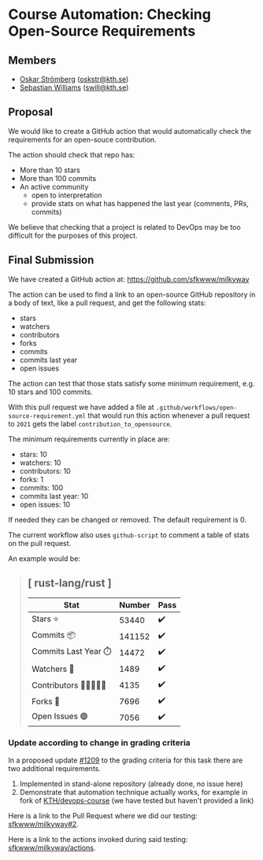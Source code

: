# Course Automation: Checking Open-Source Requirements

## Members
- [Oskar Strömberg](https://github.com/oskstr) (oskstr@kth.se)
- [Sebastian Williams](https://github.com/sfkwww) (swill@kth.se)

## Proposal

We would like to create a GitHub action that would automatically check the requirements for an open-souce contribution.

The action should check that repo has:
- More than 10 stars
- More than 100 commits
- An active community
  - open to interpretation
  - provide stats on what has happened the last year (comments, PRs, commits)

We believe that checking that a project is related to DevOps may be too difficult for the purposes of this project.

## Final Submission
We have created a GitHub action at: https://github.com/sfkwww/milkyway

The action can be used to find a link to an open-source GitHub repository in a body of text, like a pull request, and 
get the following stats:
 - stars
 - watchers
 - contributors
 - forks
 - commits
 - commits last year
 - open issues
 
 The action can test that those stats satisfy some minimum requirement, e.g. 10 stars and 100 commits.
 
 With this pull request we have added a file at `.github/workflows/open-source-requirement.yml` that 
 would run this action whenever a pull request to `2021` gets the label `contribution_to_opensource`.
 
 The minimum requirements currently in place are:
 - stars: 10
 - watchers: 10
 - contributors: 10
 - forks: 1
 - commits: 100
 - commits last year: 10
 - open issues: 10
 
 If needed they can be changed or removed. The default requirement is 0. 
 
 The current workflow also uses `github-script` to comment a table of stats on the pull request.

An example would be:

>  [ rust-lang/rust ]
>  -----------------------
>  | Stat  |  Number |  Pass | 
>  |---|---|---|
>  |Stars ⭐              | 53440             | ✔️   |
>  |Commits 📦            | 141152           | ✔️ |
>  |Commits Last Year ⏱️  | 14472 | ✔️ |
>  |Watchers 👀           | 1489          | ✔️ |
>  |Contributors 🧑🏻‍🤝‍🧑🏻       | 4135      | ✔️ |
>  |Forks 🍴               | 7696             | ✔️ |
>  |Open Issues 🟢        | 7056       | ✔️ |

### Update according to change in grading criteria
In a proposed update [#1209](https://github.com/KTH/devops-course/pull/1209) to the grading criteria for this task there are two additional requirements.

1. Implemented in stand-alone repository (already done, no issue here)
2. Demonstrate that automation technique actually works, for example in fork of [KTH/devops-course](https://github.com/KTH/devops-course) (we have tested but haven't provided a link)

Here is a link to the Pull Request where we did our testing: [sfkwww/milkyway#2](https://github.com/sfkwww/milkyway/pull/2).

Here is a link to the actions invoked during said testing: [sfkwww/milkyway/actions](https://github.com/sfkwww/milkyway/actions).
